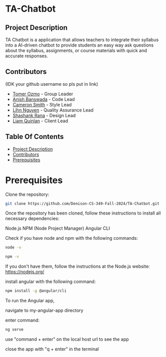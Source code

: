 # TA-Chatbot

## Project Description

TA Chatbot is a application that allows teachers to integrate their syllabus into a AI-driven chatbot to provide students an easy way ask questions about the syllabus, assignments, or course materials with quick and accurate responses.

## Contributors
 (IDK your github username so pls put in link)

- [Tomer Ozmo](https://github.com/contributor3) - Group Leader
- [Anish Banswada](https://github.com/contributor2) - Code Lead
- [Cameron Smith](https://github.com/csmith2025) - Style Lead
- [Lihn Nguyen](https://github.com/contributor2) - Quality Assurance Lead
- [Shashank Rana](https://github.com/contributor3) - Design Lead
- [Liam Quinlan](https://github.com/contributor1) - Client Lead

## Table Of Contents
- [Project Description](#project-description)
- [Contributors](#contributors)
- [Prerequisites](#prerequisites)


# Prerequisites


Clone the repository:
```bash
git clone https://github.com/Denison-CS-349-Fall-2024/TA-Chatbot.git
```



Once the repository has been cloned, follow these instructions to install all necessary dependencies:

Node.js
NPM (Node Project Manager)
Angular CLI

Check if you have node and npm with the following commands:

```bash
node -v
```

```bash
npm -v
```

If you don't have them, follow the instructions at the Node.js website: https://nodejs.org/

install angular with the following command:

```bash
npm install -g @angular/cli
```


To run the Angular app,

navigate to my-angular-app directory

enter command: 

```bash
ng serve
```

use "command + enter" on the local host url to see the app

close the app with "q + enter" in the terminal



